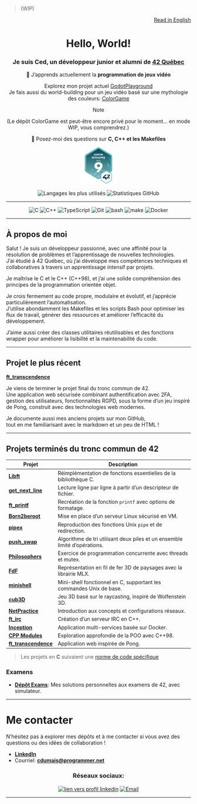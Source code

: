 > (WIP)

<div align="right">

[Read in English](./README.md)

</div>

<!-- Fiche de personnage

🧙‍♂️ Classe: Mage-codeur du shell 
🌀 Sous-classe: Scribe Makefilien, artisan des dimensions vidéoludiques, technomancien du noyau 

🪄 Compétences:  
  🔹 Forge de Scripts – Façonne des incantations Bash aux lignes runiques.  
  🔹 Alchimie du Flux – Transmute l'entropie en séquences ritualisées.  
  🔹 Glyphes Automates – Trace des rites `.sh` pour dissiper l’ennui et invoquer l’ordre.  
  🔹 Murmures aux Daemons – S’adresse aux processus de l’ombre. Parfois, ils répondent.

🎒 Inventaire:  
  🔸 Makefile d’obsidienne (+1 en stabilité mentale)  
  🔸 Talisman shell (lié à `~/bin`)  
  🔸 Fragment crypté de `.bash_history`  
  🔸 Rêveries non compilées d’un monde en deux dimensions  
  🔸 Cartographies fracturées et singularités gravitationnelles  
  🔸 Grimoire ancien du 42ème peuple (`Codex du Tronc Commun de cdumais`)  

📜 Quêtes en cours:  
  ★ Réécrire les Anciens Rituels (annotés cette fois, par prudence)  
  ★ Archiver les Projets Défunts avant dissipation complète  
  ★ Décrypter le Tableau Caché des Invocations d’Emploi de Sysadminia  
  ★ Apprivoiser les entités d’entrée des royaumes ludiques multi-dimensionnels  
  ★ Dompter les entités d’entrée des plans multidimensionnels ludiques  

🐞 Anomalies connues:  
  ✦ Invoque parfois `rm -rf` avec une témérité inquiétante  
  ✦ Persiste à sanctifier chaque script via le contrôle de versions  
  ✦ Converse avec les daemons du fond sans égard pour le plan physique  
  ✦ Entasse des terminaux en spirale jusqu’à saturation de la mémoire  
  ✦ Revêt un heaume auditif pour conjurer les ondes dissonantes  
  ✦ Réagit vivement aux perturbations sonores ; malus de proximité permanent  
-->

<div align="center">

# Hello, World!

### Je suis Ced, un développeur junior et alumni de [42 Québec](https://www.42quebec.com)

🌱 J’apprends actuellement la **programmation de jeux vidéo**

Explorez mon projet actuel [GodotPlayground](https://github.com/SaydRomey/GodotPlayground)  
Je fais aussi du world-building pour un jeu vidéo basé sur une mythologie des couleurs: [ColorGame](https://github.com/SaydRomey/ColorGame)  
> [!NOTE]  
> (Le dépôt ColorGame est peut-être encore privé pour le moment… en mode WIP, vous comprendrez.)  

💬 Posez-moi des questions sur **C, C++ et les Makefiles**

<!-- Badges Credly -->

<!--
[![My Badge](./assets/42-cursus-junior-developer-level-9.png)](https://www.credly.com/badges/dce5ba28-a041-4f79-bad6-19be6ea74746/public_url)
-->

<p align="center">
  <a href="https://www.credly.com/badges/dce5ba28-a041-4f79-bad6-19be6ea74746/public_url">
    <img src="./assets/42-cursus-junior-developer-level-9.png" alt="Badge Junior Developer du cursus 42" width="100"/>
  </a>
</p>

<!-- Statistiques GitHub -->
<img src="https://github-readme-stats.vercel.app/api/top-langs/?username=SaydRomey&layout=compact&theme=tokyonight&card_width=400" alt="Langages les plus utilisés" height="170"/>
<img src="https://github-readme-stats.vercel.app/api?username=SaydRomey&show_icons=true&theme=tokyonight" alt="Statistiques GitHub" height="170"/>

</div>

---

<div align="center">
  
![C](https://img.shields.io/badge/C-00599C?style=for-the-badge&logo=c&logoColor=white)
![C++](https://img.shields.io/badge/C%2B%2B-00599C?style=for-the-badge&logo=c%2B%2B&logoColor=white)
![TypeScript](https://img.shields.io/badge/typescript-%23007ACC.svg?style=for-the-badge&logo=typescript&logoColor=white)
![Git](https://img.shields.io/badge/GIT-E44C30?style=for-the-badge&logo=git&logoColor=white)
![bash](https://img.shields.io/badge/GNU%20Bash-4EAA25?style=for-the-badge&logo=GNU%20Bash&logoColor=white)
![make](https://img.shields.io/badge/Make-6D00CC.svg?style=for-the-badge&logo=Make&logoColor=white)
![Docker](https://img.shields.io/badge/Docker-2CA5E0?style=for-the-badge&logo=docker&logoColor=white)

</div>

---

## À propos de moi

Salut ! Je suis un développeur passionné, avec une affinité pour la résolution de problèmes et l’apprentissage de nouvelles technologies.  
J’ai étudié à 42 Québec, où j’ai développé mes compétences techniques et collaboratives à travers un apprentissage intensif par projets.

Je maîtrise le C et le C++ (C++98), et j’ai une solide compréhension des principes de la programmation orientée objet.

Je crois fermement au code propre, modulaire et évolutif, et j’apprécie particulièrement l’automatisation.  
J’utilise abondamment les Makefiles et les scripts Bash pour optimiser les flux de travail, générer des ressources et améliorer l’efficacité du développement.

J’aime aussi créer des classes utilitaires réutilisables et des fonctions wrapper pour améliorer la lisibilité et la maintenabilité du code.

---

## Projet le plus récent
**[ft_transcendence](https://github.com/SaydRomey/ft_transcendence)**

Je viens de terminer le projet final du tronc commun de 42.  
Une application web sécurisée combinant authentification avec 2FA, gestion des utilisateurs, fonctionnalités RGPD, sous la forme d’un jeu inspiré de Pong, construit avec des technologies web modernes.

Je documente aussi mes anciens projets sur mon GitHub,  
tout en me familiarisant avec le markdown et un peu de HTML !

---

## Projets terminés du tronc commun de 42

| Projet | Description |
|---------|------------|
| **[Libft](https://github.com/SaydRomey/libft)** | Réimplémentation de fonctions essentielles de la bibliothèque C. |
| **[get_next_line](https://github.com/SaydRomey/get_next_line)** | Lecture ligne par ligne à partir d’un descripteur de fichier. |
| **[ft_printf](https://github.com/SaydRomey/ft_printf)** | Recréation de la fonction `printf` avec options de formatage. |
| **[Born2beroot](https://github.com/SaydRomey/B2BR)** | Mise en place d’un serveur Linux sécurisé en VM. |
| **[pipex](https://github.com/SaydRomey/pipex)** | 	Reproduction des fonctions Unix `pipe` et de redirection. |
| **[push_swap](https://github.com/SaydRomey/push_swap)** | Algorithme de tri utilisant deux piles et un ensemble limité d’opérations. |
| **[Philosophers](https://github.com/SaydRomey/Philosopher)** | Exercice de programmation concurrente avec threads et mutex. |
| **[FdF](https://github.com/SaydRomey/FdF)** | Représentation en fil de fer 3D de paysages avec la librairie MLX. |
| **[minishell](https://github.com/SaydRomey/Minishell)** | Mini-shell fonctionnel en C, supportant les commandes Unix de base. |
| **[cub3D](https://github.com/SaydRomey/cub3D)** | Jeu 3D basé sur le raycasting, inspiré de Wolfenstein 3D. |
| **[NetPractice](https://github.com/SaydRomey/netpractice)** | Introduction aux concepts et configurations réseaux. |
| **[ft_irc](https://github.com/SaydRomey/ft_irc)** | Création d’un serveur IRC en C++. |
| **[Inception](https://github.com/SaydRomey/inception)** | Application multi-services basée sur Docker. |
| **[CPP Modules](https://github.com/SaydRomey/CPP)** | Exploration approfondie de la POO avec C++98. |
| **[ft_transcendence](https://github.com/SaydRomey/ft_transcendence)** | Application web inspirée de Pong. |

> Les projets en **C** suivaient une [norme de code spécifique](https://github.com/SaydRomey/42_ressources/blob/main/pdf/norm_en_v4.pdf)

### Examens
- **[Dépôt Exams](https://github.com/SaydRomey/exams)**: Mes solutions personnelles aux examens de 42, avec simulateur.

---

# Me contacter
N’hésitez pas à explorer mes dépôts et à me contacter si vous avez des questions ou des idées de collaboration !

- **[LinkedIn](https://www.linkedin.com/in/cedericdumais)**
- Courriel: **cdumais@programmer.net**

<h3 align="center">Réseaux sociaux:</h3>
<p align="center">
  <a href="https://www.linkedin.com/in/cedericdumais" target="blank"><img align="center" src="https://raw.githubusercontent.com/rahuldkjain/github-profile-readme-generator/master/src/images/icons/Social/linked-in-alt.svg" alt="lien vers profil linkedin" height="30" width="40" /></a>
  <a href="mailto:cdumais@programmer.net"><img align="center" src="https://upload.wikimedia.org/wikipedia/commons/4/4e/Gmail_Icon.png" alt="Email" height="30" width="40" /></a>
</p>

---
